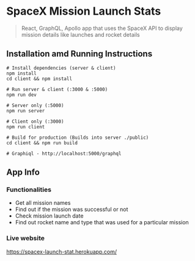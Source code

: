 # SpaceX Mission Launch Stats

> React, GraphQL, Apollo app that uses the SpaceX API to display mission details like launches and rocket details

## Installation amd Running Instructions

```
# Install dependencies (server & client)
npm install
cd client && npm install

# Run server & client (:3000 & :5000)
npm run dev

# Server only (:5000)
npm run server

# Client only (:3000)
npm run client

# Build for production (Builds into server ./public)
cd client && npm run build

# Graphiql - http://localhost:5000/graphql
```

## App Info

### Functionalities

- Get all mission names
- Find out if the mission was successful or not
- Check mission launch date
- Find out rocket name and type that was used for a particular mission

### Live website

https://spacex-launch-stat.herokuapp.com/